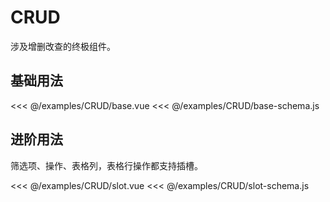 # CRUD

涉及增删改查的终极组件。

## 基础用法

<div class="demo-content">
  <CRUD />
</div>

<<< @/examples/CRUD/base.vue
<<< @/examples/CRUD/base-schema.js

## 进阶用法

筛选项、操作、表格列，表格行操作都支持插槽。

<div class="demo-content">
  <CRUDSlot />
</div>

<<< @/examples/CRUD/slot.vue
<<< @/examples/CRUD/slot-schema.js
